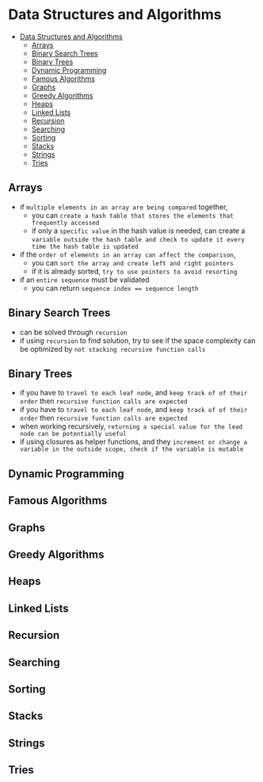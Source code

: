 # Data Structures and Algorithms
- [Data Structures and Algorithms](#data-structures-and-algorithms)
  - [Arrays](#arrays)
  - [Binary Search Trees](#binary-search-trees)
  - [Binary Trees](#binary-trees)
  - [Dynamic Programming](#dynamic-programming)
  - [Famous Algorithms](#famous-algorithms)
  - [Graphs](#graphs)
  - [Greedy Algorithms](#greedy-algorithms)
  - [Heaps](#heaps)
  - [Linked Lists](#linked-lists)
  - [Recursion](#recursion)
  - [Searching](#searching)
  - [Sorting](#sorting)
  - [Stacks](#stacks)
  - [Strings](#strings)
  - [Tries](#tries)
## Arrays
- if `multiple elements in an array are being compared` together, 
  - you can `create a hash table that stores the elements that frequently accessed`
  - if only a `specific value` in the hash value is needed, can create a `variable outside the hash table and check to update it every time the hash table is updated`
- if the `order of elements in an array can affect the comparison`, 
  - you can `sort the array and create left and right pointers`
  - if it is already sorted, `try to use pointers to avoid resorting`
- if an `entire sequence` must be validated
  - you can return `sequence index == sequence length`
## Binary Search Trees
- can be solved through `recursion`
- if using `recursion` to find solution, try to see if the space complexity can be optimized by `not stacking recursive function calls`
## Binary Trees
- if you have to `travel to each leaf node`, and `keep track of of their order` then `recursive function calls are expected`
- if you have to `travel to each leaf node`, and `keep track of of their order` then `recursive function calls are expected`
- when working recursively, `returning a special value for the lead node can be potentially useful`
- if using closures as helper functions, and they `increment or change a variable in the outside scope, check if the variable is mutable`
## Dynamic Programming
## Famous Algorithms
## Graphs
## Greedy Algorithms
## Heaps
## Linked Lists
## Recursion
## Searching
## Sorting
## Stacks
## Strings
## Tries